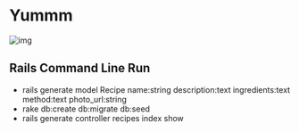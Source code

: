 Yummm
=====

![img](http://i.imgur.com/vDxS3va.png)


Rails Command Line Run
--------------------------

* rails generate model Recipe name:string description:text ingredients:text method:text photo_url:string
* rake db:create db:migrate db:seed
* rails generate controller recipes index show
